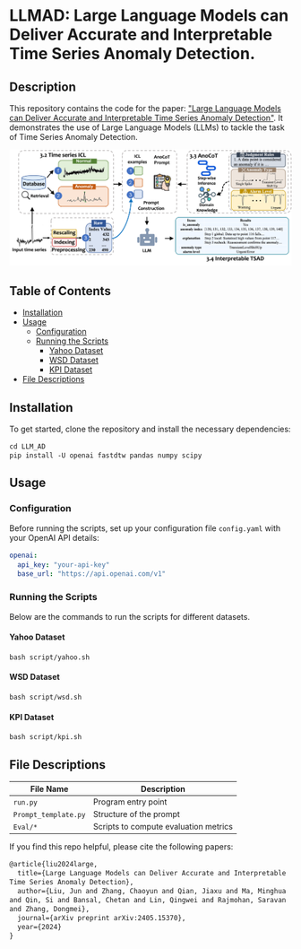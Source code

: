 # LLMAD: Large Language Models can Deliver Accurate and Interpretable Time Series Anomaly Detection.

## Description
This repository contains the code for the paper: ["Large Language Models can Deliver Accurate and Interpretable Time Series Anomaly Detection"](https://arxiv.org/abs/2405.15370). It demonstrates the use of Large Language Models (LLMs) to tackle the task of Time Series Anomaly Detection.

![LLMAD](assets/method.png)

## Table of Contents

- [Installation](#installation)
- [Usage](#usage)
  - [Configuration](#configuration)
  - [Running the Scripts](#running-the-scripts)
    - [Yahoo Dataset](#yahoo-dataset)
    - [WSD Dataset](#wsd-dataset)
    - [KPI Dataset](#kpi-dataset)
- [File Descriptions](#file-descriptions)


## Installation

To get started, clone the repository and install the necessary dependencies:

```shell
cd LLM_AD
pip install -U openai fastdtw pandas numpy scipy
```

## Usage

### Configuration

Before running the scripts, set up your configuration file `config.yaml` with your OpenAI API details:

```yaml
openai:
  api_key: "your-api-key"
  base_url: "https://api.openai.com/v1"
```

### Running the Scripts

Below are the commands to run the scripts for different datasets.

#### Yahoo Dataset

```shell
bash script/yahoo.sh
```

#### WSD Dataset

```shell
bash script/wsd.sh
```

#### KPI Dataset

```shell
bash script/kpi.sh
```

## File Descriptions

| File Name            | Description                        |
|----------------------|------------------------------------|
| `run.py`             | Program entry point                |
| `Prompt_template.py` | Structure of the prompt            |
| `Eval/*`             | Scripts to compute evaluation metrics|

If you find this repo helpful, please cite the following papers:
```
@article{liu2024large,
  title={Large Language Models can Deliver Accurate and Interpretable Time Series Anomaly Detection},
  author={Liu, Jun and Zhang, Chaoyun and Qian, Jiaxu and Ma, Minghua and Qin, Si and Bansal, Chetan and Lin, Qingwei and Rajmohan, Saravan and Zhang, Dongmei},
  journal={arXiv preprint arXiv:2405.15370},
  year={2024}
}
```